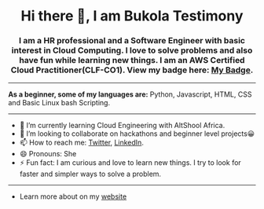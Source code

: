 <h1 align="center">Hi there 👋, I am Bukola Testimony</h1>


<h3 align="center">I am a HR professional and a Software Engineer with basic interest in Cloud Computing. I love to solve problems and also have fun while learning new things. I am an AWS Certified Cloud Practitioner(CLF-CO1). View my badge here: 
 <a href="https://www.credly.com/badges/40c68c84-ef41-4b91-be39-2cd9b8d06391/email">My Badge</a>. </h3>
 
 
 --------------
 
 
 **As a beginner, some of my languages are:** Python, Javascript, HTML, CSS and Basic Linux bash Scripting.
 
  --------------
  

- 🌱 I’m currently learning Cloud Engineering with AltShool Africa.
- 👯 I’m looking to collaborate on hackathons and beginner level projects😀
- 📫 How to reach me: <a href="https://twitter.com/BukolaTestimony">Twitter</a>,  <a href="https://www.linkedin.com/in/bukola-testimony-58277b97/">LinkedIn</a>.   
- 😄 Pronouns: She
- ⚡ Fun fact: I am curious and love to learn new things. I try to look for faster and simpler ways to solve a problem.

 --------------
 
 - Learn more about on my [website](https://bukola-testimony.github.io/My-Portfolio-website/)
 
